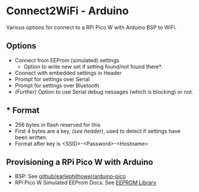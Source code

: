 # Connect2WiFi - Arduino

Various options for connect to a RPi Pico W with Arduino BSP to WiFi.

## Options

- Connect from EEProm (simulated) settings
  - Option to write new set if setting found/not found there*.
- Connect with embedded settings in Header
- Prompt for settings over Serial
- Prompt for settings over Bluetooth
- _(Further)_ Option to use Serial debug nessages (which is blocking) or not.

## * Format

- 256 bytes in flash reserved for this
- First 4 bytes are a key, _(see header)_, used to detect if settings have been written.
- Format after key is &lt;SSID&gt;-&lt;Password&gt;-&lt;Hostname&gt;

## Provisioning a RPi Pico W with Arduino

- BSP: See [github/earlephilhower/arduino-pico](https://github.com/earlephilhower/arduino-pico)
- RPi Pico W Simulated EEProm Docs: See [EEPROM Library](https://arduino-pico.readthedocs.io/en/latest/eeprom.html)
